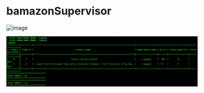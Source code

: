 # bamazonSupervisor


![image](/files/selectViewProduct.png)


![image](/./files/showTotalProfit.png)
